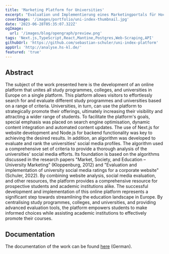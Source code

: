 ```yaml
---
title: 'Marketing Platform for Universities'
excerpt: "Evaluation und Implementierung eines Marketingportals für Hochschulen"
coverImage: '/images/portfolio/uni-index-thumbnail.jpg'
date: '2023-06-28T05:35:07.322Z'
ogImage: 
  url: '/images/blog/opengraph/preview.png'
tags: 'Next.js,TypeScript,React,Mantine,Postgres,Web-Scraping,API'
githubUrl: 'https://github.com/sebastian-schuler/uni-index-platform'
appUrl: 'http://analyse.hs-kl.de/'
featured: 'true'
---
```


## Abstract

The subject of the work presented here is the development of an online platform that unites all study programmes, colleges, and universities in Europe on a single platform. This platform allows visitors to effortlessly search for and evaluate different study programmes and universities based on a range of criteria. Universities, in turn, can use the platform to strategically promote their offerings, ultimately increasing their visibility and attracting a wider range of students. To facilitate the platform's goals, special emphasis was placed on search engine optimisation, dynamic content integration and automated content updates. The use of Next.js for website development and Node.js for backend functionality was key to achieving the desired results. In addition, an algorithm was developed to evaluate and rank the universities' social media profiles. The algorithm used a comprehensive set of criteria to provide a thorough analysis of the universities' social media efforts. Its foundation is based on the algorithms discussed in the research papers "Market, Society, and Education – University Marketing" (Kloppenburg, 2012) and "Evaluation and implementation of university social media ratings for a corporate website" (Schuler, 2022). By combining website analysis, social media evaluation, and other resources, the platform provides a comprehensive resource for prospective students and academic institutions alike. The successful development and implementation of this online platform represents a significant step towards streamlining the education landscape in Europe. By centralising study programmes, colleges, and universities, and providing advanced evaluation tools, the platform empowers students to make informed choices while assisting academic institutions to effectively promote their courses.

## Documentation

The documentation of the work can be found [here](/documents/university-index-documentation-german.pdf) (German).
